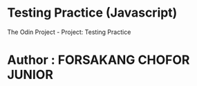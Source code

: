 # Testing Practice (Javascript)

The Odin Project - Project: Testing Practice

# Author : FORSAKANG CHOFOR JUNIOR
